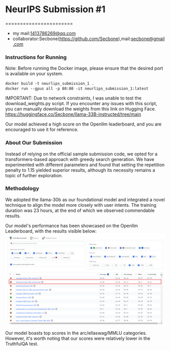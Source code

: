 # NeurIPS Submission #1
=======================
- my mail:1413786269@qq.com
- collaborator:Secbone(https://github.com/Secbone),mail:secbone@gmail.com


### Instructions for Running

Note: Before running the Docker image, please ensure that the desired port is available on your system.
```
docker build -t neurlips_submission_1 .
docker run --gpus all -p 80:80 -it neurlips_submission_1:latest
```
IMPORTANT: Due to network constraints, I was unable to test the download_weights.py script. If you encounter any issues with this script, you can manually download the weights from this link on Hugging Face.
https://huggingface.co/Secbone/llama-33B-instructed/tree/main

Our model achieved a high score on the Openllm leaderboard, and you are encouraged to use it for reference.

### About Our Submission
Instead of relying on the official sample submission code, we opted for a transformers-based approach with greedy search generation. We have experimented with different parameters and found that setting the repetition penalty to 1.15 yielded superior results, although its necessity remains a topic of further exploration.

### Methodology
We adopted the llama-30b as our foundational model and integrated a novel technique to align the model more closely with user intents. The training duration was 23 hours, at the end of which we observed commendable results.

Our model's performance has been showcased on the Openllm Leaderboard, with the results visible below:
![img.png](img.png)

Our model boasts top scores in the arc/ellaswag/MMLU categories. However, it's worth noting that our scores were relatively lower in the TruthfulQA test.
